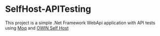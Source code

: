 # SelfHost-APITesting
This project is a simple .Net Framework WebApi application with API tests using [Moq](https://github.com/moq/moq) and [OWIN Self Host](https://docs.microsoft.com/en-us/aspnet/web-api/overview/hosting-aspnet-web-api/use-owin-to-self-host-web-api)
